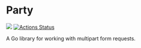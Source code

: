 # Party

[![](https://godoc.org/github.com/lucperkins/party?status.svg)](http://godoc.org/github.com/lucperkins/party)
[![Actions Status](https://action-badges.now.sh/lucperkins/party?action=test)](https://github.com/lucperkins/party/actions)

A Go library for working with multipart form requests.
